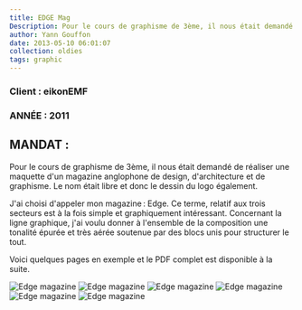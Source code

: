 ```yaml
---
title: EDGE Mag 
Description: Pour le cours de graphisme de 3ème, il nous était demandé de réaliser une maquette d'un magazine anglophone de design, d'architecture et de graphisme. Le nom était libre et donc le dessin du logo également.
author: Yann Gouffon
date: 2013-05-10 06:01:07
collection: oldies
tags: graphic
---
```


### Client : eikonEMF
### ANNÉE : 2011

## MANDAT :

Pour le cours de graphisme de 3ème, il nous était demandé de réaliser une maquette d'un magazine anglophone de design, d'architecture et de graphisme. Le nom était libre et donc le dessin du logo également.

J'ai choisi d'appeler mon magazine : Edge. Ce terme, relatif aux trois secteurs est à la fois simple et graphiquement intéressant. Concernant la ligne graphique, j'ai voulu donner à l'ensemble de la composition une tonalité épurée et très aérée soutenue par des blocs unis pour structurer le tout.

Voici quelques pages en exemple et le PDF complet est disponible à la suite. 

![Edge magazine](/img/images/edgelogo.jpg.jpg)
![Edge magazine](/img/images/magpage01.jpg.jpg)
![Edge magazine](/img/images/magpage02.jpg.jpg)
![Edge magazine](/img/images/magpage03.jpg.jpg)
![Edge magazine](/img/images/magpage04.jpg.jpg)
![Edge magazine](/img/images/magpage05.jpg.jpg)
